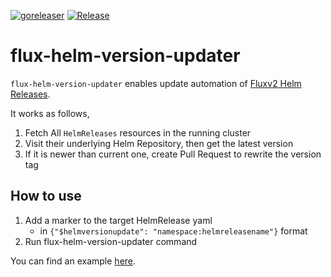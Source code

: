 [![goreleaser](https://github.com/RossyWhite/flux-helm-version-updater/actions/workflows/release.yaml/badge.svg)](https://github.com/RossyWhite/flux-helm-version-updater/actions/workflows/release.yaml)
[![Release](https://img.shields.io/github/release/RossyWhite/flux-helm-version-updater.svg)](https://github.com/RossyWhite/flux-helm-version-updater/releases/latest)

# flux-helm-version-updater

`flux-helm-version-updater` enables update automation of [Fluxv2 Helm Releases](https://fluxcd.io/docs/components/helm/helmreleases/).

It works as follows,

1. Fetch All `HelmReleases` resources in the running cluster
2. Visit their underlying Helm Repository, then get the latest version
3. If it is newer than current one, create Pull Request to rewrite the version tag

## How to use

1. Add a marker to the target HelmRelease yaml
    - in `{"$helmversionupdate": "namespace:helmreleasename"}` format
2. Run flux-helm-version-updater command

You can find an example [here](./examples).
